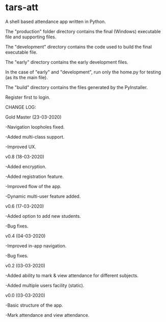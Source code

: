 # tars-att
A shell based attendance app written in Python.

The "production" folder directory contains the final (Windows) executable file and supporting files.

The "development" directory contains the code used to build the final executable file.

The "early" directory contains the early development files.

In the case of "early" and "development", run only the home.py for testing (as its the main file).

The "build" directory contains the files generated by the PyInstaller.

Register first to login. 

CHANGE LOG:

Gold Master (23-03-2020)

-Navigation loopholes fixed.

-Added multi-class support.

-Improved UX.

v0.8 (18-03-2020)

-Added encryption.

-Added registration feature.

-Improved flow of the app.

-Dynamic multi-user feature added. 



v0.6 (17-03-2020)

-Added option to add new students.

-Bug fixes.


v0.4 (04-03-2020)

-Improved in-app navigation.

-Bug fixes.


v0.2 (03-03-2020)

-Added ability to mark & view attendance for different subjects.

-Added multiple users facility (static).


v0.0 (03-03-2020)

-Basic structure of the app.

-Mark attendance and view attendance.
